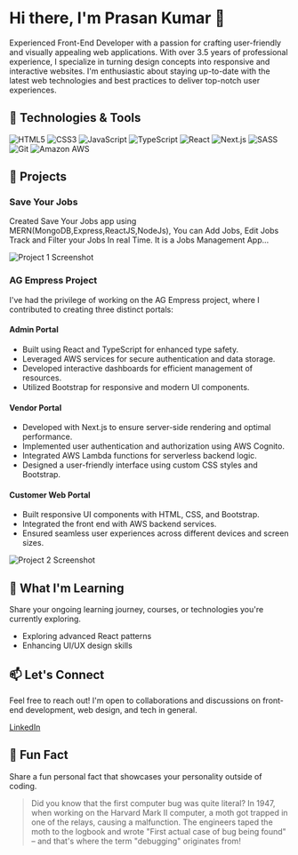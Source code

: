 # Hi there, I'm Prasan Kumar 👋

Experienced Front-End Developer with a passion for crafting user-friendly and visually appealing web applications. With over 3.5 years of professional experience, I specialize in turning design concepts into responsive and interactive websites. I'm enthusiastic about staying up-to-date with the latest web technologies and best practices to deliver top-notch user experiences.

## 🔧 Technologies & Tools

![HTML5](https://img.shields.io/badge/-HTML5-E34F26?style=flat&logo=html5&logoColor=white)
![CSS3](https://img.shields.io/badge/-CSS3-1572B6?style=flat&logo=css3&logoColor=white)
![JavaScript](https://img.shields.io/badge/-JavaScript-F7DF1E?style=flat&logo=javascript&logoColor=black)
![TypeScript](https://img.shields.io/badge/-TypeScript-3178C6?style=flat&logo=typescript&logoColor=white)
![React](https://img.shields.io/badge/-React-61DAFB?style=flat&logo=react&logoColor=black)
![Next.js](https://img.shields.io/badge/-Next.js-000000?style=flat&logo=next.js&logoColor=white)
![SASS](https://img.shields.io/badge/-SASS-CC6699?style=flat&logo=sass&logoColor=white)
![Git](https://img.shields.io/badge/-Git-F05032?style=flat&logo=git&logoColor=white)
![Amazon AWS](https://img.shields.io/badge/-Amazon%20AWS-232F3E?style=flat&logo=amazon-aws&logoColor=white)

## 🚀 Projects

### Save Your Jobs
Created Save Your Jobs app using MERN(MongoDB,Express,ReactJS,NodeJs), You can Add Jobs, Edit Jobs Track and Filter your Jobs In real Time. It is a Jobs Management App...

![Project 1 Screenshot](https://prasankumar.netlify.app/img/saveyourjobs.png)

### AG Empress Project

I've had the privilege of working on the AG Empress project, where I contributed to creating three distinct portals:

#### Admin Portal
- Built using React and TypeScript for enhanced type safety.
- Leveraged AWS services for secure authentication and data storage.
- Developed interactive dashboards for efficient management of resources.
- Utilized Bootstrap for responsive and modern UI components.

#### Vendor Portal
- Developed with Next.js to ensure server-side rendering and optimal performance.
- Implemented user authentication and authorization using AWS Cognito.
- Integrated AWS Lambda functions for serverless backend logic.
- Designed a user-friendly interface using custom CSS styles and Bootstrap.

#### Customer Web Portal
- Built responsive UI components with HTML, CSS, and Bootstrap.
- Integrated the front end with AWS backend services.
- Ensured seamless user experiences across different devices and screen sizes.

![Project 2 Screenshot](https://cdn.dribbble.com/users/4158917/screenshots/7643924/media/658325645b894106c6b43ab34928270d.jpg)

## 🌱 What I'm Learning

Share your ongoing learning journey, courses, or technologies you're currently exploring.

- Exploring advanced React patterns
- Enhancing UI/UX design skills

## 📫 Let's Connect

Feel free to reach out! I'm open to collaborations and discussions on front-end development, web design, and tech in general.

[LinkedIn](https://www.linkedin.com/in/prasan26/)

## 🎨 Fun Fact

Share a fun personal fact that showcases your personality outside of coding.

> Did you know that the first computer bug was quite literal? In 1947, when working on the Harvard Mark II computer, a moth got trapped in one of the relays, causing a malfunction. The engineers taped the moth to the logbook and wrote "First actual case of bug being found" – and that's where the term "debugging" originates from!



